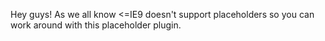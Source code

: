 Hey guys! As we all know <=IE9 doesn't support placeholders so you can work around with this placeholder plugin.
